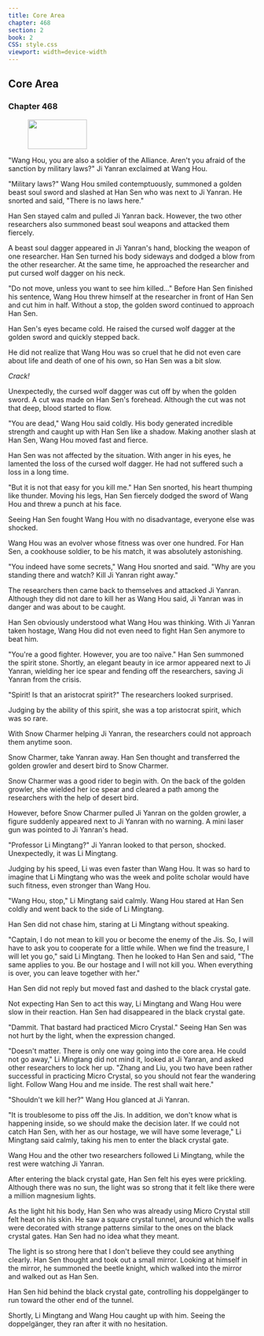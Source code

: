```yaml
---
title: Core Area
chapter: 468
section: 2
book: 2
CSS: style.css
viewport: width=device-width
---
```


## Core Area

### Chapter 468

<figure>
	<img src="../Images/gem.gif" alt="" id="gem" width="120" height="60" />
</figure>

"Wang Hou, you are also a soldier of the Alliance. Aren't you afraid of the sanction by military laws?" Ji Yanran exclaimed at Wang Hou.

"Military laws?" Wang Hou smiled contemptuously, summoned a golden beast soul sword and slashed at Han Sen who was next to Ji Yanran. He snorted and said, "There is no laws here."

Han Sen stayed calm and pulled Ji Yanran back. However, the two other researchers also summoned beast soul weapons and attacked them fiercely.

A beast soul dagger appeared in Ji Yanran's hand, blocking the weapon of one researcher. Han Sen turned his body sideways and dodged a blow from the other researcher. At the same time, he approached the researcher and put cursed wolf dagger on his neck.

"Do not move, unless you want to see him killed…" Before Han Sen finished his sentence, Wang Hou threw himself at the researcher in front of Han Sen and cut him in half. Without a stop, the golden sword continued to approach Han Sen.

Han Sen's eyes became cold. He raised the cursed wolf dagger at the golden sword and quickly stepped back.

He did not realize that Wang Hou was so cruel that he did not even care about life and death of one of his own, so Han Sen was a bit slow.

*Crack!*

Unexpectedly, the cursed wolf dagger was cut off by when the golden sword. A cut was made on Han Sen's forehead. Although the cut was not that deep, blood started to flow.

"You are dead," Wang Hou said coldly. His body generated incredible strength and caught up with Han Sen like a shadow. Making another slash at Han Sen, Wang Hou moved fast and fierce.

Han Sen was not affected by the situation. With anger in his eyes, he lamented the loss of the cursed wolf dagger. He had not suffered such a loss in a long time.

"But it is not that easy for you kill me." Han Sen snorted, his heart thumping like thunder. Moving his legs, Han Sen fiercely dodged the sword of Wang Hou and threw a punch at his face.

Seeing Han Sen fought Wang Hou with no disadvantage, everyone else was shocked.

Wang Hou was an evolver whose fitness was over one hundred. For Han Sen, a cookhouse soldier, to be his match, it was absolutely astonishing.

"You indeed have some secrets," Wang Hou snorted and said. "Why are you standing there and watch? Kill Ji Yanran right away."

The researchers then came back to themselves and attacked Ji Yanran. Although they did not dare to kill her as Wang Hou said, Ji Yanran was in danger and was about to be caught.

Han Sen obviously understood what Wang Hou was thinking. With Ji Yanran taken hostage, Wang Hou did not even need to fight Han Sen anymore to beat him.

"You're a good fighter. However, you are too naïve." Han Sen summoned the spirit stone. Shortly, an elegant beauty in ice armor appeared next to Ji Yanran, wielding her ice spear and fending off the researchers, saving Ji Yanran from the crisis.

"Spirit! Is that an aristocrat spirit?" The researchers looked surprised.

Judging by the ability of this spirit, she was a top aristocrat spirit, which was so rare.

With Snow Charmer helping Ji Yanran, the researchers could not approach them anytime soon.

Snow Charmer, take Yanran away. Han Sen thought and transferred the golden growler and desert bird to Snow Charmer.

Snow Charmer was a good rider to begin with. On the back of the golden growler, she wielded her ice spear and cleared a path among the researchers with the help of desert bird.

However, before Snow Charmer pulled Ji Yanran on the golden growler, a figure suddenly appeared next to Ji Yanran with no warning. A mini laser gun was pointed to Ji Yanran's head.

"Professor Li Mingtang?" Ji Yanran looked to that person, shocked. Unexpectedly, it was Li Mingtang.

Judging by his speed, Li was even faster than Wang Hou. It was so hard to imagine that Li Mingtang who was the week and polite scholar would have such fitness, even stronger than Wang Hou.

"Wang Hou, stop," Li Mingtang said calmly. Wang Hou stared at Han Sen coldly and went back to the side of Li Mingtang.

Han Sen did not chase him, staring at Li Mingtang without speaking.

"Captain, I do not mean to kill you or become the enemy of the Jis. So, I will have to ask you to cooperate for a little while. When we find the treasure, I will let you go," said Li Mingtang. Then he looked to Han Sen and said, "The same applies to you. Be our hostage and I will not kill you. When everything is over, you can leave together with her."

Han Sen did not reply but moved fast and dashed to the black crystal gate.

Not expecting Han Sen to act this way, Li Mingtang and Wang Hou were slow in their reaction. Han Sen had disappeared in the black crystal gate.

"Dammit. That bastard had practiced Micro Crystal." Seeing Han Sen was not hurt by the light, when the expression changed.

"Doesn't matter. There is only one way going into the core area. He could not go away," Li Mingtang did not mind it, looked at Ji Yanran, and asked other researchers to lock her up. "Zhang and Liu, you two have been rather successful in practicing Micro Crystal, so you should not fear the wandering light. Follow Wang Hou and me inside. The rest shall wait here."

"Shouldn't we kill her?" Wang Hou glanced at Ji Yanran.

"It is troublesome to piss off the Jis. In addition, we don't know what is happening inside, so we should make the decision later. If we could not catch Han Sen, with her as our hostage, we will have some leverage," Li Mingtang said calmly, taking his men to enter the black crystal gate.

Wang Hou and the other two researchers followed Li Mingtang, while the rest were watching Ji Yanran.

After entering the black crystal gate, Han Sen felt his eyes were prickling. Although there was no sun, the light was so strong that it felt like there were a million magnesium lights.

As the light hit his body, Han Sen who was already using Micro Crystal still felt heat on his skin. He saw a square crystal tunnel, around which the walls were decorated with strange patterns similar to the ones on the black crystal gates. Han Sen had no idea what they meant.

The light is so strong here that I don't believe they could see anything clearly. Han Sen thought and took out a small mirror. Looking at himself in the mirror, he summoned the beetle knight, which walked into the mirror and walked out as Han Sen.

Han Sen hid behind the black crystal gate, controlling his doppelgänger to run toward the other end of the tunnel.

Shortly, Li Mingtang and Wang Hou caught up with him. Seeing the doppelgänger, they ran after it with no hesitation.